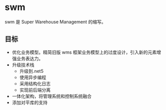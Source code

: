 # swm

swm 是 Super Warehouse Management 的缩写。

## 目标

* 优化业务模型。精简旧版 wms 框架业务模型上的过度设计，引入新的元素增强业务表达力。
* 升级技术栈
  * 升级到.net5
  * 使用异步编程
  * 采用结构化日志
  * 实现前后端分离
* 一体化架构，将管理系统和控制系统融合
* 添加对平库的支持
